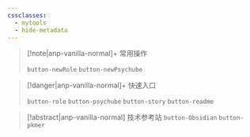 ```yaml
---
cssclasses:
  - mytools
  - hide-metadata
---
```

> [!note|anp-vanilla-normal]+ 常用操作
> 
> `button-newRole` `button-newPsychube`

> [!danger|anp-vanilla-normal]+ 快速入口
> 
> `button-role` `button-psychube` `button-story` `button-readme`

> [!abstract|anp-vanilla-normal] 技术参考站
> `button-Obsidian` `button-pkmer`